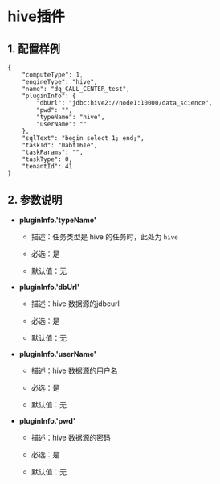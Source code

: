 # hive插件

## 1. 配置样例

```
{
    "computeType": 1,
    "engineType": "hive",
    "name": "dq_CALL_CENTER_test",
    "pluginInfo": {
        "dbUrl": "jdbc:hive2://node1:10000/data_science",
        "pwd": "",
        "typeName": "hive",
        "userName": ""
    },
    "sqlText": "begin select 1; end;",
    "taskId": "0abf161e",
    "taskParams": "",
    "taskType": 0,
    "tenantId": 41
}
```

## 2. 参数说明

* **pluginInfo.'typeName'**

 	* 描述：任务类型是 hive 的任务时，此处为 `hive`
 		
	* 必选：是 <br />

	* 默认值：无 <br />
	
* **pluginInfo.'dbUrl'**

 	* 描述：hive 数据源的jdbcurl
 		
	* 必选：是 <br />

	* 默认值：无 <br />
	
* **pluginInfo.'userName'**

 	* 描述：hive 数据源的用户名
 		
	* 必选：是 <br />

	* 默认值：无 <br />

* **pluginInfo.'pwd'**

 	* 描述：hive 数据源的密码
 		
	* 必选：是 <br />

	* 默认值：无 <br />